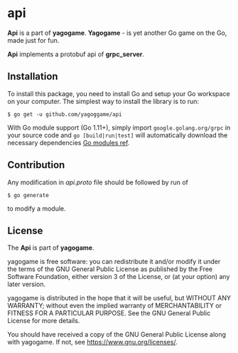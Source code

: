 # api

**Api** is a part of **yagogame**. 
**Yagogame** - is yet another Go game on the Go, made just for fun.

**Api** implements a protobuf api of **grpc_server**.

## Installation

To install this package, you need to install Go and setup your Go workspace on your computer. The simplest way to install the library is to run:

`$ go get -u github.com/yagoggame/api`

With Go module support (Go 1.11+), simply import `google.golang.org/grpc` in your source code and `go [build|run|test]` will automatically download the necessary dependencies 
[Go modules ref](https://github.com/golang/go/wiki/Modules).

## Contribution

Any modification in *api.proto* file should be followed by run of

`$ go generate`

to modify a module.

## License

The **Api** is part of **yagogame**.

yagogame is free software: you can redistribute it and/or modify
it under the terms of the GNU General Public License as published by
the Free Software Foundation, either version 3 of the License, or
(at your option) any later version.

yagogame is distributed in the hope that it will be useful,
but WITHOUT ANY WARRANTY; without even the implied warranty of
MERCHANTABILITY or FITNESS FOR A PARTICULAR PURPOSE.  See the
GNU General Public License for more details.

You should have received a copy of the GNU General Public License
along with yagogame.  If not, see <https://www.gnu.org/licenses/>.
